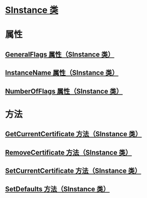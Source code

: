 # [SInstance 类](sinstance-class.md)
# 属性
## [GeneralFlags 属性（SInstance 类）](generalflags-property-sinstance-class.md)
## [InstanceName 属性（SInstance 类）](instancename-property-sinstance-class.md)
## [NumberOfFlags 属性（SInstance 类）](numberofflags-property-sinstance-class.md)
# 方法
## [GetCurrentCertificate 方法（SInstance 类）](getcurrentcertificate-method-sinstance-class.md)
## [RemoveCertificate 方法（SInstance 类）](removecertificate-method-sinstance-class.md)
## [SetCurrentCertificate 方法（SInstance 类）](setcurrentcertificate-method-sinstance-class.md)
## [SetDefaults 方法（SInstance 类）](setdefaults-method-sinstance-class.md)
